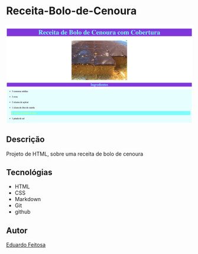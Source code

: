 # Receita-Bolo-de-Cenoura

![](./imagem/Preview.png)

## Descrição
Projeto de HTML, sobre uma receita de bolo de cenoura


## Tecnológias
* HTML
* CSS
* Markdown
* Git
* github

## Autor
[Eduardo Feitosa](https://discord.com/channels/@me)
